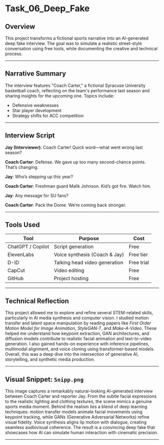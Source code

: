 # Task_06_Deep_Fake

## Overview
This project transforms a fictional sports narrative into an AI-generated deep fake interview. The goal was to simulate a realistic street-style conversation using free tools, while documenting the creative and technical process.

---

## Narrative Summary
The interview features "Coach Carter," a fictional Syracuse University basketball coach, reflecting on the team's performance last season and sharing insights for the upcoming one. Topics include:
- Defensive weaknesses  
- Star player development  
- Strategy shifts for ACC competition

---

## Interview Script

**Jay (Interviewer)**: Coach Carter! Quick word—what went wrong last season?

**Coach Carter**: Defense. We gave up too many second-chance points. That’s changing.

**Jay**: Who’s stepping up this year?

**Coach Carter**: Freshman guard Malik Johnson. Kid’s got fire. Watch him.

**Jay**: Any message for SU fans?

**Coach Carter**: Pack the Dome. We’re coming back stronger.

---

## Tools Used

| Tool               | Purpose                            | Cost       |
|--------------------|------------------------------------|------------|
| ChatGPT / Copilot  | Script generation                  | Free       |
| ElevenLabs          | Voice synthesis (Coach & Jay)      | Free tier  |
| D-ID                | Talking head video generation      | Free trial |
| CapCut              | Video editing                      | Free       |
| GitHub              | Project hosting                    | Free       |

---

## Technical Reflection

This project allowed me to explore and refine several STEM-related skills, particularly in AI media synthesis and computer vision. I studied motion transfer and latent space manipulation by reading papers like *First Order Motion Model for Image Animation*, *StyleGAN-T*, and *Make-A-Video*. These helped me understand how keypoint extraction, GAN architectures, and diffusion models contribute to realistic facial animation and text-to-video generation. I also gained hands-on experience with inference pipelines, multimodal alignment, and voice cloning using transformer-based models. Overall, this was a deep dive into the intersection of generative AI, storytelling, and synthetic media production.

---

## Visual Snippet: `Snipp.png`

This image captures a remarkably natural-looking AI-generated interview between Coach Carter and reporter Jay. From the subtle facial expressions to the realistic lighting and clothing textures, the scene mimics a genuine sports media moment. Behind the realism lies a blend of deep learning techniques: motion transfer models animate facial movements using keypoint tracking, while GANs (Generative Adversarial Networks) refine visual fidelity. Voice synthesis aligns lip motion with dialogue, creating seamless audiovisual coherence. The result is a convincing deep fake that showcases how AI can simulate human interaction with cinematic precision.

---
